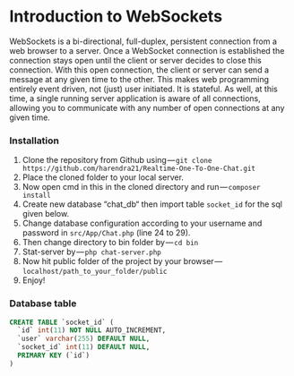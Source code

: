 # Introduction to WebSockets
WebSockets is a bi-directional, full-duplex, persistent connection from a web browser to a server. Once a WebSocket connection is established the connection stays open until the client or server decides to close this connection. With this open connection, the client or server can send a message at any given time to the other. This makes web programming entirely event driven, not (just) user initiated. It is stateful. As well, at this time, a single running server application is aware of all connections, allowing you to communicate with any number of open connections at any given time.

### Installation

1. Clone the repository from Github using — `git clone https://github.com/harendra21/Realtime-One-To-One-Chat.git`
2. Place the cloned folder to your local server.
3. Now open cmd in this in the cloned directory and run — `composer install`
4. Create new database “chat_db“ then import table `socket_id` for the sql given below.
5. Change database configuration according to your username and password in `src/App/Chat.php` (line 24 to 29).
4. Then change directory to bin folder by — `cd bin`
5. Stat-server by — `php chat-server.php`
6. Now hit public folder of the project by your browser — `localhost/path_to_your_folder/public`
7. Enjoy!

### Database table
```sql
CREATE TABLE `socket_id` (
  `id` int(11) NOT NULL AUTO_INCREMENT,
  `user` varchar(255) DEFAULT NULL,
  `socket_id` int(11) DEFAULT NULL,
  PRIMARY KEY (`id`)
)
```
